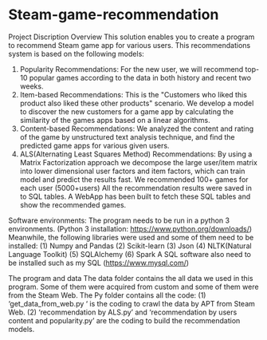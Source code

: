 # Steam-game-recommendation
Project Discription
Overview
This solution enables you to create a program to recommend Steam game app for various users. This recommendations system is based on the following models:
1.	Popularity Recommendations: For the new user, we will recommend top-10 popular games according to the data in both history and recent two weeks. 
2.	Item-based Recommendations: This is the "Customers who liked this product also liked these other products" scenario. We develop a model to discover the new customers for a game app by calculating the similarity of the games apps based on a linear algorithms.
3.	Content-based Recommendations: We analyzed the content and rating of the game by unstructured text analysis technique, and find the predicted game apps for various given users.
4.	ALS(Alternating Least Squares Method) Recommendations: By using a Matrix Factorization approach we decompose the large user/item matrix into lower dimensional user factors and item factors, which can train model and predict the results fast. We recommended 100+ games for each user (5000+users) 
All the recommendation results were saved in to SQL tables.  A WebApp has been built to fetch these SQL tables and show the recommended games. 
 
Software environments:
The program needs to be run in a python 3 environments. (Python 3 installation: https://www.python.org/downloads/)  
Meanwhile, the following libraries were used and some of them need to be installed:
(1)	Numpy and Pandas
(2)	Scikit-learn
(3)	Json
(4)	NLTK(Natural Language Toolkit)
(5)	SQLAlchemy
(6)	Spark
A SQL software also need to be installed such as my SQL (https://www.mysql.com/)

The program and data
The data folder contains the all data we used in this program. Some of them were acquired from custom and some of them were from the Steam Web. 
The Py folder contains all the code: 
(1)	‘get_data_from_web.py ‘ is the coding to crawl the data by APT from Steam Web.
(2)	‘recommendation by ALS.py’ and ‘recommendation by users content and popularity.py’ are the coding to build the recommendation models. 
